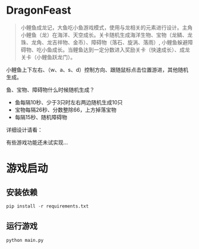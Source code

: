 # DragonFeast
> 小鲤鱼成龙记，大鱼吃小鱼游戏模式，使用与龙相关的元素进行设计。主角小鲤鱼（龙）在海洋、天空成长。关卡随机生成海洋生物、宝物（龙鳞、龙珠、龙角、龙吉祥物、金币）、障碍物（落石、旋涡、落雨）, 
> 小鲤鱼躲避障碍物、吃小鱼成长。当鲤鱼达到一定分数进入奖励关卡（快速成长）、成龙关卡（小鲤鱼跃龙门）。

小鲤鱼上下左右、（w、a、s、d）控制方向、跟随鼠标点击位置游进，其他随机生成。

鱼、宝物、障碍物什么时候随机生成？
- 鱼每隔10秒、少于3只时左右两边随机生成10只
- 宝物每隔26秒、分数整除66，上方掉落宝物
- 每隔15秒、随机障碍物

详细设计请看：

有些游戏功能还未试实现...

# 游戏启动
## 安装依赖
```python
pip install -r requirements.txt
```

## 运行游戏
```python
python main.py
```